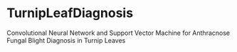 # TurnipLeafDiagnosis
Convolutional Neural Network and Support Vector Machine for Anthracnose Fungal Blight Diagnosis in Turnip Leaves
